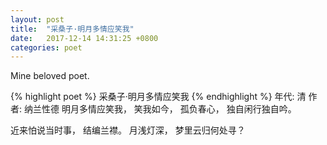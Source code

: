```yaml
---
layout: post
title:  "采桑子·明月多情应笑我"
date:   2017-12-14 14:31:25 +0800
categories: poet
---
```

Mine beloved poet.

{% highlight poet %}
采桑子·明月多情应笑我
{% endhighlight %}
年代: 清 作者: 纳兰性德
明月多情应笑我，
笑我如今，
孤负春心，
独自闲行独自吟。

近来怕说当时事，
结编兰襟。
月浅灯深，
梦里云归何处寻？

